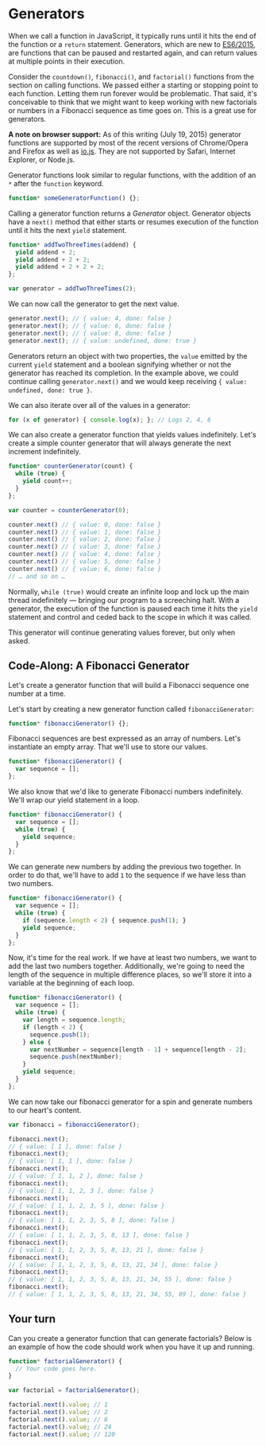 # Generators

When we call a function in JavaScript, it typically runs until it hits the end of the function or a `return` statement. Generators, which are new to [ES6/2015][], are functions that can be paused and restarted again, and can return values at multiple points in their execution.

[ES6/2015]: http://es6-features.org/#GeneratorFunctionIteratorProtocol

Consider the `countdown()`, `fibonacci()`, and `factorial()` functions from the section on calling functions. We passed either a starting or stopping point to each function. Letting them run forever would be problematic. That said, it's conceivable to think that we might want to keep working with new factorials or numbers in a Fibonacci sequence as time goes on. This is a great use for generators.

**A note on browser support:** As of this writing (July 19, 2015) generator functions are supported by most of the recent versions of Chrome/Opera and Firefox as well as [io.js][]. They are not supported by Safari, Internet Explorer, or Node.js.

[io.js]:https://iojs.org/en/index.html

Generator functions look similar to regular functions, with the addition of an `*` after the `function` keyword.

```js
function* someGeneratorFunction() {};
```

Calling a generator function returns a _Generator_ object. Generator objects have a `next()` method that either starts or resumes execution of the function until it hits the next `yield` statement.

```js
function* addTwoThreeTimes(addend) {
  yield addend + 2;
  yield addend + 2 + 2;
  yield addend + 2 + 2 + 2;
};

var generator = addTwoThreeTimes(2);
```

We can now call the generator to get the next value.

```js
generator.next(); // { value: 4, done: false }
generator.next(); // { value: 6, done: false }
generator.next(); // { value: 8, done: false }
generator.next(); // { value: undefined, done: true }
```

Generators return an object with two properties, the `value` emitted by the current `yield` statement and a boolean signifying whether or not the generator has reached its completion. In the example above, we could continue calling `generator.next()` and we would keep receiving `{ value: undefined, done: true }`.

We can also iterate over all of the values in a generator:

```js
for (x of generator) { console.log(x); }; // Logs 2, 4, 6
```

We can also create a generator function that yields values indefinitely. Let's create a simple counter generator that will always generate the next increment indefinitely.

```js
function* counterGenerator(count) {
  while (true) {
    yield count++;
  }
};

var counter = counterGenerator(0);

counter.next() // { value: 0, done: false }
counter.next() // { value: 1, done: false }
counter.next() // { value: 2, done: false }
counter.next() // { value: 3, done: false }
counter.next() // { value: 4, done: false }
counter.next() // { value: 5, done: false }
counter.next() // { value: 6, done: false }
// … and so on …
```

Normally, `while (true)` would create an infinite loop and lock up the main thread indefinitely — bringing our program to a screeching halt. With a generator, the execution of the function is paused each time it hits the `yield` statement and control and ceded back to the scope in which it was called.

This generator will continue generating values forever, but only when asked.

## Code-Along: A Fibonacci Generator

Let's create a generator function that will build a Fibonacci sequence one number at a time.

Let's start by creating a new generator function called `fibonacciGenerator`:

```js
function* fibonacciGenerator() {};
```

Fibonacci sequences are best expressed as an array of numbers. Let's instantiate an empty array. That we'll use to store our values.

```js
function* fibonacciGenerator() {
  var sequence = [];
};
```

We also know that we'd like to generate Fibonacci numbers indefinitely. We'll wrap our yield statement in a loop.

```js
function* fibonacciGenerator() {
  var sequence = [];
  while (true) {
    yield sequence;
  }
};
```

We can generate new numbers by adding the previous two together. In order to do that, we'll have to add `1` to the sequence if we have less than two numbers.

```js
function* fibonacciGenerator() {
  var sequence = [];
  while (true) {
    if (sequence.length < 2) { sequence.push(1); }
    yield sequence;
  }
};
```

Now, it's time for the real work. If we have at least two numbers, we want to add the last two numbers together. Additionally, we're going to need the length of the sequence in multiple difference places, so we'll store it into a variable at the beginning of each loop.

```js
function* fibonacciGenerator() {
  var sequence = [];
  while (true) {
    var length = sequence.length;
    if (length < 2) {
      sequence.push(1);
    } else {
      var nextNumber = sequence[length - 1] + sequence[length - 2];
      sequence.push(nextNumber);
    }
    yield sequence;
  }
};
```

We can now take our fibonacci generator for a spin and generate numbers to our heart's content.

```js
var fibonacci = fibonacciGenerator();

fibonacci.next();
// { value: [ 1 ], done: false }
fibonacci.next();
// { value: [ 1, 1 ], done: false }
fibonacci.next();
// { value: [ 1, 1, 2 ], done: false }
fibonacci.next();
// { value: [ 1, 1, 2, 3 ], done: false }
fibonacci.next();
// { value: [ 1, 1, 2, 3, 5 ], done: false }
fibonacci.next();
// { value: [ 1, 1, 2, 3, 5, 8 ], done: false }
fibonacci.next();
// { value: [ 1, 1, 2, 3, 5, 8, 13 ], done: false }
fibonacci.next();
// { value: [ 1, 1, 2, 3, 5, 8, 13, 21 ], done: false }
fibonacci.next();
// { value: [ 1, 1, 2, 3, 5, 8, 13, 21, 34 ], done: false }
fibonacci.next();
// { value: [ 1, 1, 2, 3, 5, 8, 13, 21, 34, 55 ], done: false }
fibonacci.next();
// { value: [ 1, 1, 2, 3, 5, 8, 13, 21, 34, 55, 89 ], done: false }
```

## Your turn

Can you create a generator function that can generate factorials? Below is an example of how the code should work when you have it up and running.

```js
function* factorialGenerator() {
  // Your code goes here.
}

var factorial = factorialGenerator();

factorial.next().value; // 1
factorial.next().value; // 2
factorial.next().value; // 6
factorial.next().value; // 24
factorial.next().value; // 120
```
